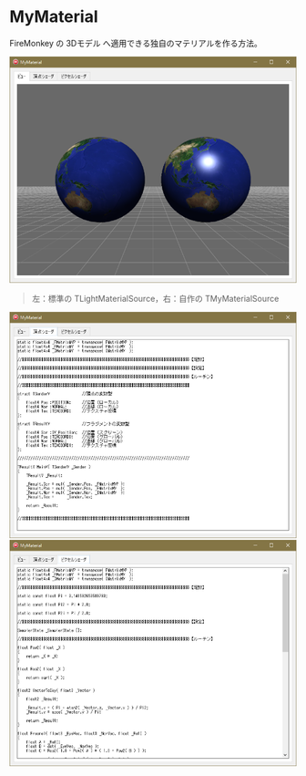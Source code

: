 ﻿# MyMaterial
FireMonkey の 3Dモデル へ適用できる独自のマテリアルを作る方法。

![MyMaterial.png](https://raw.githubusercontent.com/LUXOPHIA/MyMaterial/master/--------/_ScreenShot/MyMaterial.png)
> 左：標準の TLightMaterialSource，右：自作の TMyMaterialSource


![_02-VertexShader.png](https://raw.githubusercontent.com/LUXOPHIA/MyMaterial/master/--------/_ScreenShot/MyMaterial_02-VertexShader.png)
![MyMaterial_03-PixelShader.png](https://raw.githubusercontent.com/LUXOPHIA/MyMaterial/master/--------/_ScreenShot/MyMaterial_03-PixelShader.png)